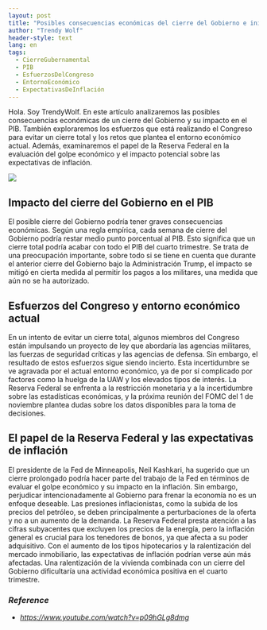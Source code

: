 ```yaml
---
layout: post
title: "Posibles consecuencias económicas del cierre del Gobierno e iniciativas para evitar el cierre total"
author: "Trendy Wolf"
header-style: text
lang: en
tags:
  - CierreGubernamental
  - PIB
  - EsfuerzosDelCongreso
  - EntornoEconómico
  - ExpectativasDeInflación
---
```


Hola. Soy TrendyWolf. En este artículo analizaremos las posibles consecuencias económicas de un cierre del Gobierno y su impacto en el PIB. También exploraremos los esfuerzos que está realizando el Congreso para evitar un cierre total y los retos que plantea el entorno económico actual. Además, examinaremos el papel de la Reserva Federal en la evaluación del golpe económico y el impacto potencial sobre las expectativas de inflación.

<img
    src="https://i.ytimg.com/vi/p09hGLg8dmg/hqdefault.jpg"
/>


## Impacto del cierre del Gobierno en el PIB
El posible cierre del Gobierno podría tener graves consecuencias económicas. Según una regla empírica, cada semana de cierre del Gobierno podría restar medio punto porcentual al PIB. Esto significa que un cierre total podría acabar con todo el PIB del cuarto trimestre. Se trata de una preocupación importante, sobre todo si se tiene en cuenta que durante el anterior cierre del Gobierno bajo la Administración Trump, el impacto se mitigó en cierta medida al permitir los pagos a los militares, una medida que aún no se ha autorizado.

## Esfuerzos del Congreso y entorno económico actual
En un intento de evitar un cierre total, algunos miembros del Congreso están impulsando un proyecto de ley que abordaría las agencias militares, las fuerzas de seguridad críticas y las agencias de defensa. Sin embargo, el resultado de estos esfuerzos sigue siendo incierto. Esta incertidumbre se ve agravada por el actual entorno económico, ya de por sí complicado por factores como la huelga de la UAW y los elevados tipos de interés. La Reserva Federal se enfrenta a la restricción monetaria y a la incertidumbre sobre las estadísticas económicas, y la próxima reunión del FOMC del 1 de noviembre plantea dudas sobre los datos disponibles para la toma de decisiones.

## El papel de la Reserva Federal y las expectativas de inflación
El presidente de la Fed de Minneapolis, Neil Kashkari, ha sugerido que un cierre prolongado podría hacer parte del trabajo de la Fed en términos de evaluar el golpe económico y su impacto en la inflación. Sin embargo, perjudicar intencionadamente al Gobierno para frenar la economía no es un enfoque deseable. Las presiones inflacionistas, como la subida de los precios del petróleo, se deben principalmente a perturbaciones de la oferta y no a un aumento de la demanda. La Reserva Federal presta atención a las cifras subyacentes que excluyen los precios de la energía, pero la inflación general es crucial para los tenedores de bonos, ya que afecta a su poder adquisitivo. Con el aumento de los tipos hipotecarios y la ralentización del mercado inmobiliario, las expectativas de inflación podrían verse aún más afectadas. Una ralentización de la vivienda combinada con un cierre del Gobierno dificultaría una actividad económica positiva en el cuarto trimestre.


### _Reference_
- _https://www.youtube.com/watch?v=p09hGLg8dmg_

